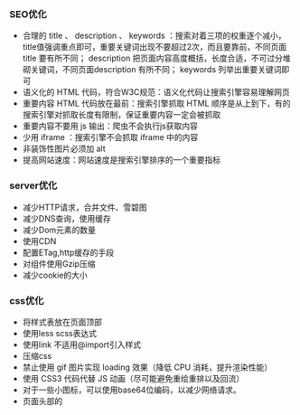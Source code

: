 ### SEO优化

- 合理的 title 、 description 、 keywords ：搜索对着三项的权重逐个减小， title值强调重点即可，重要关键词出现不要超过2次，而且要靠前，不同页面 title 要有所不同； description 把页面内容高度概括，长度合适，不可过分堆砌关键词，不同页面description 有所不同； keywords 列举出重要关键词即可
- 语义化的 HTML 代码，符合W3C规范：语义化代码让搜索引擎容易理解网页
- 重要内容 HTML 代码放在最前：搜索引擎抓取 HTML 顺序是从上到下，有的搜索引擎对抓取长度有限制，保证重要内容一定会被抓取
- 重要内容不要用 js 输出：爬虫不会执行js获取内容
- 少用 iframe ：搜索引擎不会抓取 iframe 中的内容
- 非装饰性图片必须加 alt
- 提高网站速度：网站速度是搜索引擎排序的一个重要指标

### server优化

- 减少HTTP请求，合并文件、雪碧图
- 减少DNS查询，使用缓存
- 减少Dom元素的数量
- 使用CDN
- 配置ETag,http缓存的手段
- 对组件使用Gzip压缩
- 减少cookie的大小

### css优化

- 将样式表放在页面顶部
- 使用less scss表达式
- 使用link 不适用@import引入样式
- 压缩css
- 禁止使用 gif 图片实现 loading 效果（降低 CPU 消耗，提升渲染性能）
- 使用 CSS3 代码代替 JS 动画（尽可能避免重绘重排以及回流）
- 对于一些小图标，可以使用base64位编码，以减少网络请求。
- 页面头部的 <style> <script> 会阻塞页面；（因为 Renderer进程中 JS 线程和渲染线程是互斥的）
- 当需要设置的样式很多时设置 className 而不是直接操作 style

### js方面

- 将脚本放到页面底部
- 将js 外部引入
- 压缩js 
- 使用Eslint语法检测
- 减少Dom的操作
- 熟练使用设计模式
- 禁止使用 iframe （阻塞父文档 onload 事件）
- 页面中空的 href 和 src 会阻塞页面其他资源的加载
- 网页 gzip ， CDN 托管， data 缓存 ，图片服务器

### webpack优化点

- 代码压缩插件 UglifyJsPlugin
- 服务器启用gzip压缩
- 按需加载资源文件 require.ensure
- 优化 devtool 中的 source-map
- 剥离 css 文件，单独打包
- 去除不必要插件，通常就是开发环境与生产环境用同一套配置文件导致
- 开发环境不做无意义的工作如提取 css 计算文件hash等
- 配置 devtool
- 优化构建时的搜索路径 指明需要构建目录及不需要构建目录

其他优化点
为什么利用多个域名来存储网站资源会更有效？

CDN 缓存更方便
突破浏览器并发限制
节约 cookie 带宽
节约主域名的连接数，优化页面响应速度
防止不必要的安全问题

